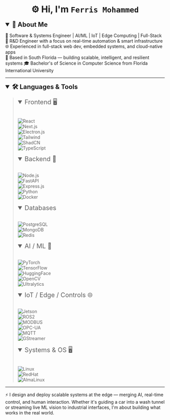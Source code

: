 <h1 align="center">⚙️ Hi, I'm <code>Ferris Mohammed</code> </h1>

<details open>
<summary style="font-size: 20px; font-weight:bold;">🧠 About Me</summary>

🔧 Software & Systems Engineer | AI/ML | IoT | Edge Computing | Full-Stack  
🧪 R&D Engineer with a focus on real-time automation & smart infrastructure  
🌐 Experienced in full-stack web dev, embedded systems, and cloud-native apps  
🌴 Based in South Florida — building scalable, intelligent, and resilient systems
🎓 Bachelor's of Science in Computer Science from Florida International University

</details>

---

<details open>
<summary style="font-size: 20px; font-weight:bold;">🛠️ Languages & Tools</summary>
<blockquote>

<details open>
<summary style="font-size: 20px;">Frontend 🖥️</summary>
&nbsp;

![React](https://img.shields.io/badge/-React-20232A?style=flat-square&logo=react)  
![Next.js](https://img.shields.io/badge/-Next.js-000?style=flat-square&logo=next.js)  
![Electron.js](https://img.shields.io/badge/-Electron-2c2e3a?style=flat-square&logo=electron&logoColor=9FEAF9)  
![Tailwind](https://img.shields.io/badge/-Tailwind-0ea5e9?style=flat-square&logo=tailwind-css)  
![ShadCN](https://img.shields.io/badge/-shadcn/ui-000?style=flat-square)  
![TypeScript](https://img.shields.io/badge/-TypeScript-3178c6?style=flat-square&logo=typescript)

</details>

<details open>
<summary style="font-size: 20px;">Backend 🧠</summary>
&nbsp;

![Node.js](https://img.shields.io/badge/-Node.js-339933?style=flat-square&logo=node.js)  
![FastAPI](https://img.shields.io/badge/-FastAPI-009688?style=flat-square&logo=fastapi)  
![Express.js](https://img.shields.io/badge/-Express-000?style=flat-square&logo=express)  
![Python](https://img.shields.io/badge/-Python-3776AB?style=flat-square&logo=python)  
![Docker](https://img.shields.io/badge/-Docker-2496ED?style=flat-square&logo=docker)

</details>

<details open>
<summary style="font-size: 20px;">Databases</summary>
&nbsp;

![PostgreSQL](https://img.shields.io/badge/-PostgreSQL-4169e1?style=flat-square&logo=postgresql)  
![MongoDB](https://img.shields.io/badge/-MongoDB-4ea94b?style=flat-square&logo=mongodb)  
![Redis](https://img.shields.io/badge/-Redis-dc382d?style=flat-square&logo=redis)

</details>

<details open>
<summary style="font-size: 20px;">AI / ML 🤖</summary>
&nbsp;

![PyTorch](https://img.shields.io/badge/-PyTorch-ee4c2c?style=flat-square&logo=pytorch)  
![TensorFlow](https://img.shields.io/badge/-TensorFlow-FF6F00?style=flat-square&logo=tensorflow)  
![HuggingFace](https://img.shields.io/badge/-HuggingFace-fcd53f?style=flat-square&logo=huggingface)  
![OpenCV](https://img.shields.io/badge/-OpenCV-5C3EE8?style=flat-square&logo=opencv)  
![Ultralytics](https://img.shields.io/badge/-YOLOv8-222?style=flat-square&logo=python)

</details>

<details open>
<summary style="font-size: 20px;">IoT / Edge / Controls 🌐</summary>
&nbsp;

![Jetson](https://img.shields.io/badge/-Jetson_Nano-76b900?style=flat-square&logo=nvidia)  
![ROS2](https://img.shields.io/badge/-ROS2-22314E?style=flat-square&logo=ros)  
![MODBUS](https://img.shields.io/badge/-MODBUS-blue?style=flat-square)  
![OPC-UA](https://img.shields.io/badge/-OPC--UA-0072C6?style=flat-square)  
![MQTT](https://img.shields.io/badge/-MQTT-660066?style=flat-square)  
![GStreamer](https://img.shields.io/badge/-GStreamer-8AE234?style=flat-square&logo=gstreamer)

</details>

<details open>
<summary style="font-size: 20px;">Systems & OS 🖥️</summary>
&nbsp;

![Linux](https://img.shields.io/badge/-Linux-FCC624?style=flat-square&logo=linux&logoColor=black)  
![RedHat](https://img.shields.io/badge/-Red%20Hat%20Enterprise%20Linux-EE0000?style=flat-square&logo=redhat)  
![AlmaLinux](https://img.shields.io/badge/-AlmaLinux-2C375C?style=flat-square)

</details>

</blockquote>
</details>

---

⚡ I design and deploy scalable systems at the edge — merging AI, real-time control, and human interaction. Whether it's guiding a car into a wash tunnel or streaming live ML vision to industrial interfaces, I'm about building what works in the real world.
